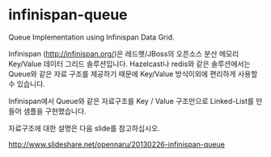 infinispan-queue
================

Queue Implementation using Infinispan Data Grid.

Infinispan (http://infinispan.org/)은 레드햇/JBoss의 오픈소스 분산 메모리 Key/Value 데이터 그리드 솔루션입니다.
Hazelcast나 redis와 같은 솔루션에서는 Queue와 같은 자료 구조를 제공하기 때문에 Key/Value 방식이외에 편리하게
사용할 수 있습니다.

Infinispan에서 Queue와 같은 자료구조를 Key / Value 구조만으로 Linked-List를 만들어 샘플을 구현했습니다.

자료구조에 대한 설명은 다음 slide를 참고하십시오.

http://www.slideshare.net/opennaru/20130226-infinispan-queue

